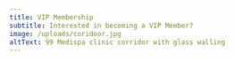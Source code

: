 ```yaml
---
title: VIP Membership
subtitle: Interested in becoming a VIP Member?
image: /uploads/coridoor.jpg
altText: 99 Medispa clinic corridor with glass walling
---
```

